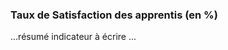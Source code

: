 <h3 class="mb-2">
 Taux de Satisfaction des apprentis (en %)
</h3>
<p>

...résumé indicateur à écrire ...

</p>
